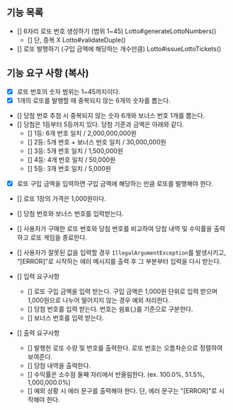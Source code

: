 ## 기능 목록
- [] 6자리 로또 번호 생성하기 (범위 1~45)             Lotto#generateLottoNumbers()
    - [] 단, 증복 X                              Lotto#validateDuple()
- [] 로또 발행하기 (구입 금액에 해당하는 개수만큼)        Lotto#issueLottoTickets()














## 기능 요구 사항 (복사)
- [X] 로또 번호의 숫자 범위는 1~45까지이다.
- [X] 1개의 로또를 발행할 때 중복되지 않는 6개의 숫자를 뽑는다.
- [] 당첨 번호 추첨 시 중복되지 않는 숫자 6개와 보너스 번호 1개를 뽑는다.
- [] 당첨은 1등부터 5등까지 있다. 당첨 기준과 금액은 아래와 같다.
    - [] 1등: 6개 번호 일치 / 2,000,000,000원
    - [] 2등: 5개 번호 + 보너스 번호 일치 / 30,000,000원
    - [] 3등: 5개 번호 일치 / 1,500,000원
    - [] 4등: 4개 번호 일치 / 50,000원
    - [] 5등: 3개 번호 일치 / 5,000원
      
- [X] 로또 구입 금액을 입력하면 구입 금액에 해당하는 만큼 로또를 발행해야 한다.
- [] 로또 1장의 가격은 1,000원이다.
- [] 당첨 번호와 보너스 번호를 입력받는다.
- [] 사용자가 구매한 로또 번호와 당첨 번호를 비교하여 당첨 내역 및 수익률을 출력하고 로또 게임을 종료한다.
- [] 사용자가 잘못된 값을 입력할 경우 `IllegalArgumentException`를 발생시키고, "[ERROR]"로 시작하는 에러 메시지를 출력 후 그 부분부터 입력을 다시 받는다.

- [] 입력 요구사항
    - [] 로또 구입 금액을 입력 받는다. 구입 금액은 1,000원 단위로 입력 받으며 1,000원으로 나누어 떨어지지 않는 경우 예외 처리한다.
    - [] 당첨 번호를 입력 받는다. 번호는 쉼표(,)를 기준으로 구분한다.
    - [] 보너스 번호를 입력 받는다.

- [] 출력 요구사항
    - [] 발행한 로또 수량 및 번호를 출력한다. 로또 번호는 오름차순으로 정렬하여 보여준다.
    - [] 당첨 내역을 출력한다.
    - [] 수익률은 소수점 둘째 자리에서 반올림한다. (ex. 100.0%, 51.5%, 1,000,000.0%)
    - [] 예외 상황 시 에러 문구를 출력해야 한다. 단, 에러 문구는 "[ERROR]"로 시작해야 한다.   
